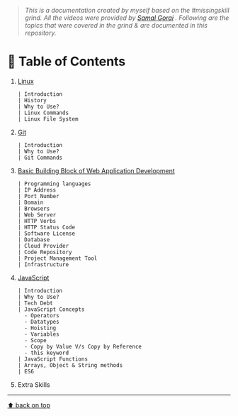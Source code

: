 > _This is a documentation created by myself based on the #missingskill grind. All the videos were provided by [Samal Gorai](https://twitter.com/samalgorai?ref_src=twsrc%5Egoogle%7Ctwcamp%5Eserp%7Ctwgr%5Eauthor "Twitter Profile") . Following are the topics that were covered in the grind & are documented in this repository._

# 📌 **Table of Contents**

1. [Linux](https://github.com/rajeshrideshmukh/missingskill-learning/blob/master/linux/linux.md "Go to Linux documentation")

   ```
   | Introduction
   | History
   | Why to Use?
   | Linux Commands
   | Linux File System
   ```

2. [Git](https://github.com/rajeshrideshmukh/missingskill-learning/blob/master/git/git.md "Go to Git documentation")
   ```
   | Introduction
   | Why to Use?
   | Git Commands
   ```
3. [Basic Building Block of Web Application Development](https://github.com/rajeshrideshmukh/missingskill-learning/blob/master/bbbwac/basic-building-block.md "Go to the documentation")

   ```
   | Programming languages
   | IP Address
   | Port Number
   | Domain
   | Browsers
   | Web Server
   | HTTP Verbs
   | HTTP Status Code
   | Software License
   | Database
   | Cloud Provider
   | Code Repository
   | Project Management Tool
   | Infrastructure
   ```

4. [JavaScript](https://github.com/rajeshrideshmukh/missingskill-learning/blob/master/javascript/javascript.md "Go to JavaScript documentation")
   ```
   | Introduction
   | Why to Use?
   | Tech Debt
   | JavaScript Concepts
     - Operators
     - Datatypes
     - Hoisting
     - Variables
     - Scope
     - Copy by Value V/s Copy by Reference
     - this keyword
   | JavaScript Functions
   | Arrays, Object & String methods
   | ES6
   ```
5. Extra Skills

---

[⬆️ back on top](#table-of-contents)
